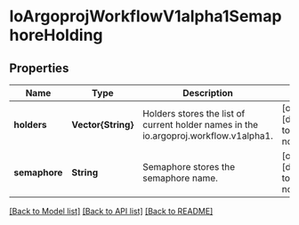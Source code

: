 # IoArgoprojWorkflowV1alpha1SemaphoreHolding


## Properties
Name | Type | Description | Notes
------------ | ------------- | ------------- | -------------
**holders** | **Vector{String}** | Holders stores the list of current holder names in the io.argoproj.workflow.v1alpha1. | [optional] [default to nothing]
**semaphore** | **String** | Semaphore stores the semaphore name. | [optional] [default to nothing]


[[Back to Model list]](../README.md#models) [[Back to API list]](../README.md#api-endpoints) [[Back to README]](../README.md)


